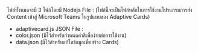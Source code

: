 ไฟล์ทั้งหมดจะมี 3 ไฟล์โดยมี
Nodejs File : (ไฟล์นี้จะเป็นไฟล์หลักในการใช้งานโปรแกรมการส่ง Content เข้าสู่ Microsoft Teams ในรูปแบบของ Adaptive Cards)
- adaptivecard.js 
JSON File :
- color.json (มีไว้สำหรับกำหนดค่าสีเพื่อง่ายต่อการใช้งาน)
- data.json (มีไว้สำหรับแก้ไขข้อมูลเพื่อสร้าง Cards)
